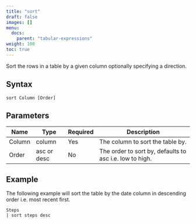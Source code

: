 ```yaml
---
title: "sort"
draft: false
images: []
menu:
  docs:
    parent: "tabular-expressions"
weight: 100
toc: true
---
```


Sort the rows in a table by a given column optionally specifying a direction.

## Syntax

```
sort Column [Order]
```

## Parameters

| Name | Type | Required | Description |
| --- | --- | --- | --- |
| Column | column | Yes | The column to sort the table by. |
| Order | asc or desc | No | The order to sort by, defaults to asc i.e. low to high. |

## Example

The following example will sort the table by the date column in descending order i.e. most recent first.

```
Steps
| sort steps desc
```
